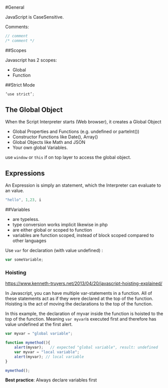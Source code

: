 #General

JavaScript is CaseSensitive.

Comments:
```js
// comment
/* comment */
```

##Scopes

Javascript has 2 scopes:

- Global
- Function

##Strict Mode

```js
‘use strict’;
```

## The Global Object

When the Script Interpreter starts (Web browser), it creates a Global Object

- Global Properties and Functions (e.g. undefined or parteInt())
- Constructor Functions like Date(), Array()
- Global Objects like Math and JSON
- Your own global Variables.

use `window` or `this` if on top layer to access the global object.

## Expressions

An Expression is simply an statement, which the Interpreter can evaluate to an value.

```js
"hello", 1,23, i
```

##Variables

- are typeless.
- type conversion works implicit likewise in php
- are either global or scoped to function
- variables are function scoped, instead of block scoped compared to other languages

Use `var` for declaration (with value undefined) :
```js
var someVariable;
```

### Hoisting

https://www.kenneth-truyers.net/2013/04/20/javascript-hoisting-explained/

In Javascript, you can have multiple var-statements in a function. All of these statements act as if they were declared at the top of the function. Hoisting is the act of moving the declarations to the top of the function.

In this example, the declaration of myvar inside the function is hoisted to the top of the function. Meaning `var myvar`is executed first and therefore has value undefined at the first alert.

```js
var myvar = "global variable";

function mymethod(){
    alert(myvar);   // expected "global variable", result: undefined
    var myvar = "local variable";
    alert(myvar); // local variable
}

mymethod();
```
**Best practice**: Always declare variables first